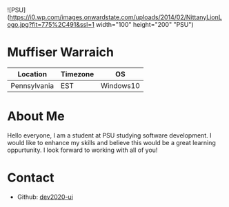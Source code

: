  
![PSU](https://i0.wp.com/images.onwardstate.com/uploads/2014/02/NittanyLionLogo.jpg?fit=775%2C491&ssl=1 width="100" height="200" "PSU")

# Muffiser Warraich

Location | Timezone | OS
-------- | -------- | --
Pennsylvania | EST | Windows10


# About Me
Hello everyone, I am a student at PSU studying software development. I would like to enhance my skills and believe this would be a great learning oppurtunity.
I look forward to working with all of you!

# Contact
  * Github: [dev2020-ui](https://github.com/dev2020-ui)
